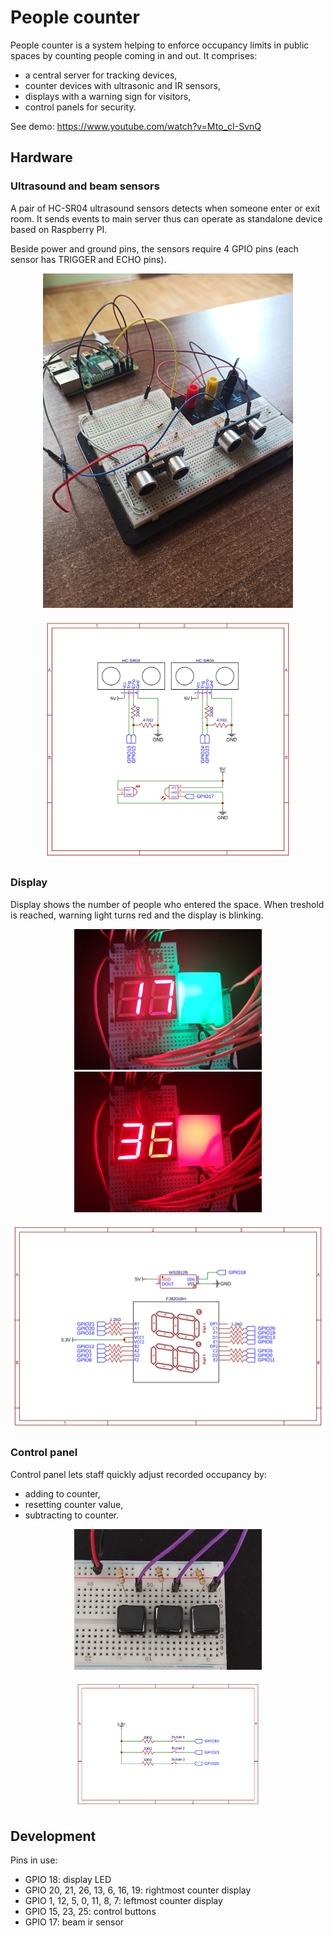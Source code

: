 # People counter

People counter is a system helping to enforce occupancy limits in public spaces by counting people coming in and out.
It comprises:
* a central server for tracking devices,
* counter devices with ultrasonic and IR sensors,
* displays with a warning sign for visitors,
* control panels for security.

See demo: https://www.youtube.com/watch?v=Mto_cI-SvnQ

## Hardware

### Ultrasound and beam sensors

A pair of HC-SR04 ultrasound sensors detects when someone enter or exit room.
It sends events to main server thus can operate as standalone device based on Raspberry PI.

Beside power and ground pins, the sensors require 4 GPIO pins (each sensor has TRIGGER and ECHO pins).

<p align="center">
    <a href="readme/ultrasound.jpg"><img src="readme/ultrasound.jpg" width="400" /></a>
</p>

<p align="center">
    <a href="readme/sensors-schematic.svg"><img src="readme/sensors-schematic.svg" width="400" /></a>
</p>

### Display

Display shows the number of people who entered the space. When treshold is reached, warning light turns red and the display is blinking.

<p align="center">
    <a href="readme/display-green.jpg"><img src="readme/display-green.jpg" width="300" /></a>
    <a href="readme/display-red.jpg"><img src="readme/display-red.jpg" width="300" /></a>
</p>

<p align="center">
    <a href="readme/display-schematic.svg"><img src="readme/display-schematic.svg" width="600" /></a>
</p>

### Control panel

Control panel lets staff quickly adjust recorded occupancy by:
* adding to counter,
* resetting counter value,
* subtracting to counter.

<p align="center">
    <a href="readme/control-panel.jpg"><img src="readme/control-panel.jpg" width="300" /></a>
</p>

<p align="center">
    <a href="readme/control-panel-schematic.svg"><img src="readme/control-panel-schematic.svg" width="300" /></a>
</p>

## Development

Pins in use:
* GPIO 18: display LED
* GPIO 20, 21, 26, 13, 6, 16, 19: rightmost counter display
* GPIO 1, 12, 5, 0, 11, 8, 7: leftmost counter display
* GPIO 15, 23, 25: control buttons
* GPIO 17: beam ir sensor
